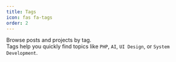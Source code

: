 ```yaml
---
title: Tags
icon: fas fa-tags
order: 2
---
```


Browse posts and projects by tag.  
Tags help you quickly find topics like `PHP`, `AI`, `UI Design`, or `System Development`.
